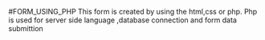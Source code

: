 #FORM_USING_PHP
This form is created by using the html,css or php.
Php is used for server side language ,database connection and form data submittion
